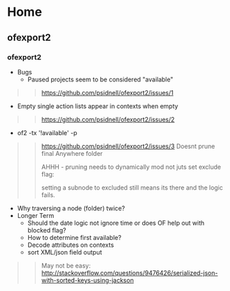 # Home

## ofexport2

### ofexport2

- Bugs
  - Paused projects seem to be considered "available"

> > https://github.com/psidnell/ofexport2/issues/1

  - Empty single action lists appear in contexts when empty

> > https://github.com/psidnell/ofexport2/issues/2

  - of2 -tx '!available' -p

> > https://github.com/psidnell/ofexport2/issues/3
> > Doesnt prune final Anywhere folder
> > 
> > AHHH - pruning needs to dynamically mod not juts set exclude flag:
> > 
> > setting a subnode to excluded still means its there and the logic fails.

  - Why traversing a node (folder) twice?
- Longer Term
  - Should the date logic not ignore time or does OF help out with blocked flag?
  - How to determine first available?
  - Decode attributes on contexts
  - sort XML/json field output

> > May not be easy:
> > http://stackoverflow.com/questions/9476426/serialized-json-with-sorted-keys-using-jackson



